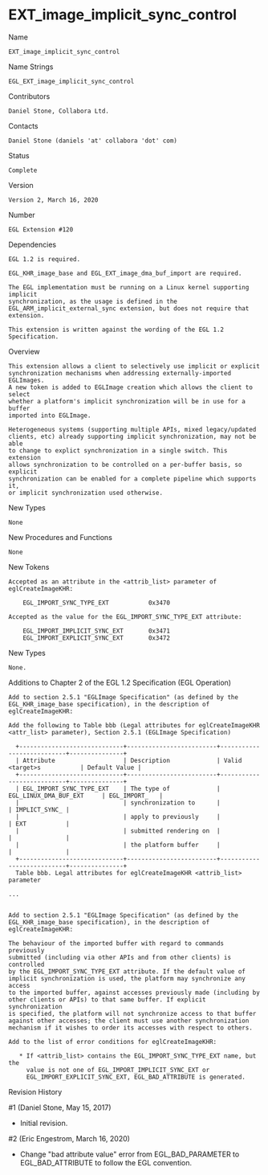 # EXT_image_implicit_sync_control

Name

    EXT_image_implicit_sync_control

Name Strings

    EGL_EXT_image_implicit_sync_control

Contributors

    Daniel Stone, Collabora Ltd.

Contacts

    Daniel Stone (daniels 'at' collabora 'dot' com)

Status

    Complete

Version

    Version 2, March 16, 2020

Number

    EGL Extension #120

Dependencies

    EGL 1.2 is required.

    EGL_KHR_image_base and EGL_EXT_image_dma_buf_import are required.

    The EGL implementation must be running on a Linux kernel supporting implicit
    synchronization, as the usage is defined in the
    EGL_ARM_implicit_external_sync extension, but does not require that extension.

    This extension is written against the wording of the EGL 1.2 Specification.

Overview

    This extension allows a client to selectively use implicit or explicit
    synchronization mechanisms when addressing externally-imported EGLImages.
    A new token is added to EGLImage creation which allows the client to select
    whether a platform's implicit synchronization will be in use for a buffer
    imported into EGLImage.

    Heterogeneous systems (supporting multiple APIs, mixed legacy/updated
    clients, etc) already supporting implicit synchronization, may not be able
    to change to explict synchronization in a single switch. This extension
    allows synchronization to be controlled on a per-buffer basis, so explicit
    synchronization can be enabled for a complete pipeline which supports it,
    or implicit synchronization used otherwise.

New Types

    None

New Procedures and Functions

    None

New Tokens

    Accepted as an attribute in the <attrib_list> parameter of
    eglCreateImageKHR:

        EGL_IMPORT_SYNC_TYPE_EXT           0x3470

    Accepted as the value for the EGL_IMPORT_SYNC_TYPE_EXT attribute:

        EGL_IMPORT_IMPLICIT_SYNC_EXT       0x3471
        EGL_IMPORT_EXPLICIT_SYNC_EXT       0x3472

New Types

    None.

Additions to Chapter 2 of the EGL 1.2 Specification (EGL Operation)

    Add to section 2.5.1 "EGLImage Specification" (as defined by the
    EGL_KHR_image_base specification), in the description of
    eglCreateImageKHR:

    Add the following to Table bbb (Legal attributes for eglCreateImageKHR
    <attr_list> parameter), Section 2.5.1 (EGLImage Specification)

      +-----------------------------+-------------------------+---------------------------+---------------+
      | Attribute                   | Description             | Valid <target>s           | Default Value |
      +-----------------------------+-------------------------+---------------------------+---------------+
      | EGL_IMPORT_SYNC_TYPE_EXT    | The type of             | EGL_LINUX_DMA_BUF_EXT     | EGL_IMPORT_   |
      |                             | synchronization to      |                           | IMPLICT_SYNC_ |
      |                             | apply to previously     |                           | EXT           |
      |                             | submitted rendering on  |                           |               |
      |                             | the platform buffer     |                           |               |
      +-----------------------------+-------------------------+---------------------------+---------------+
      Table bbb. Legal attributes for eglCreateImageKHR <attrib_list> parameter

    ...


    Add to section 2.5.1 "EGLImage Specification" (as defined by the
    EGL_KHR_image_base specification), in the description of
    eglCreateImageKHR:

    The behaviour of the imported buffer with regard to commands previously
    submitted (including via other APIs and from other clients) is controlled
    by the EGL_IMPORT_SYNC_TYPE_EXT attribute. If the default value of
    implicit synchronization is used, the platform may synchronize any access
    to the imported buffer, against accesses previously made (including by
    other clients or APIs) to that same buffer. If explicit synchronization
    is specified, the platform will not synchronize access to that buffer
    against other accesses; the client must use another synchronization
    mechanism if it wishes to order its accesses with respect to others.

    Add to the list of error conditions for eglCreateImageKHR:

       * If <attrib_list> contains the EGL_IMPORT_SYNC_TYPE_EXT name, but the
         value is not one of EGL_IMPORT_IMPLICIT_SYNC_EXT or
         EGL_IMPORT_EXPLICIT_SYNC_EXT, EGL_BAD_ATTRIBUTE is generated.


Revision History

#1 (Daniel Stone, May 15, 2017)
   - Initial revision.

#2 (Eric Engestrom, March 16, 2020)
   - Change "bad attribute value" error from EGL_BAD_PARAMETER to
     EGL_BAD_ATTRIBUTE to follow the EGL convention.
